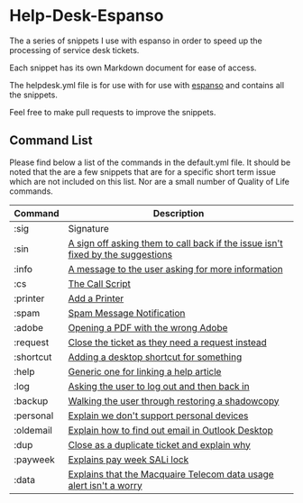 # Help-Desk-Espanso

The a series of snippets I use with espanso in order to speed up the processing of service desk tickets.

Each snippet has its own Markdown document for ease of access.

The helpdesk.yml file is for use with for use with [espanso](https://espanso.org/) and contains all the snippets.

Feel free to make pull requests to improve the snippets.

## Command List

Please find below a list of the commands in the default.yml file. It should be noted that the are a few snippets that are for a specific short term issue which are not included on this list. Nor are a small number of Quality of Life commands.

Command | Description
--- | ---
:sig | Signature
:sin | [A sign off asking them to call back if the issue isn't fixed by the suggestions](https://github.com/Steven-Glasziou/Help-Desk-Espanso/blob/master/Snippets/Possibly%20Resolved.md)
:info | [A message to the user asking for more information](https://github.com/Steven-Glasziou/Help-Desk-Espanso/blob/master/Snippets/Get%20Info.md)
:cs | [The Call Script](https://github.com/Steven-Glasziou/Help-Desk-Espanso/blob/master/Snippets/Call%20Script.md)
:printer | [Add a Printer](https://github.com/Steven-Glasziou/Help-Desk-Espanso/blob/master/Snippets/Spam.md)
:spam | [Spam Message Notification](https://github.com/Steven-Glasziou/Help-Desk-Espanso/blob/master/Snippets/Add%20Printer.md)
:adobe | [Opening a PDF with the wrong Adobe](https://github.com/Steven-Glasziou/Help-Desk-Espanso/blob/master/Snippets/Adobe.md)
:request | [Close the ticket as they need a request instead](https://github.com/Steven-Glasziou/Help-Desk-Espanso/blob/master/Snippets/Request.md)
:shortcut | [Adding a desktop shortcut for something](https://github.com/Steven-Glasziou/Help-Desk-Espanso/blob/master/Snippets/Shortcut.md)
:help | [Generic one for linking a help article](https://github.com/Steven-Glasziou/Help-Desk-Espanso/blob/master/Snippets/Help.md)
:log | [Asking the user to log out and then back in](https://github.com/Steven-Glasziou/Help-Desk-Espanso/blob/master/Snippets/Logout%20to%20solve.md)
:backup | [Walking the user through restoring a shadowcopy](https://github.com/Steven-Glasziou/Help-Desk-Espanso/blob/master/Snippets/Restore%20an%20File.md)
:personal | [Explain we don't support personal devices](https://github.com/Steven-Glasziou/Help-Desk-Espanso/blob/master/Snippets/Personal%20Device.md)
:oldemail | [Explain how to find out email in Outlook Desktop](https://github.com/Steven-Glasziou/Help-Desk-Espanso/blob/master/Snippets/Old%20Email.md)
:dup | [Close as a duplicate ticket and explain why](https://github.com/Steven-Glasziou/Help-Desk-Espanso/blob/master/Snippets/Closed%20as%20a%20Duplicate.md)
:payweek | [Explains pay week SALi lock](https://github.com/Steven-Glasziou/Help-Desk-Espanso/blob/master/Snippets/Pay%20Week.md)
:data | [Explains that the Macquaire Telecom data usage alert isn't a worry](https://github.com/Steven-Glasziou/Help-Desk-Espanso/blob/master/Snippets/Pay%20Week.md)